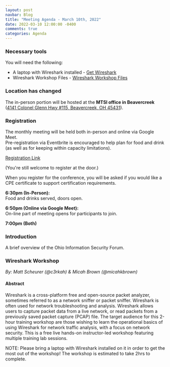 ```yaml
---
layout: post
navbar: Blog
title: "Meeting Agenda - March 10th, 2022"
date: 2022-03-10 12:00:00 -0400
comments: true
categories: Agenda
---
```

### Necessary tools

You will need the following:  

* A laptop with Wireshark installed - [Get Wireshark](https://www.wireshark.org/download.html)  
* Wireshark Workshop Files - [Wireshark Workshop Files](/files/2022/Wireshark_Workshop_v1_0_1.zip)  


### Location has changed
The in-person portion will be hosted at the **MTSI office in Beavercreek** ([4141 Colonel Glenn Hwy #115, Beavercreek, OH 45431](https://www.google.com/maps/place/4141+Colonel+Glenn+Hwy+%23+115,+Beavercreek,+OH+45431/)).


### Registration  
The monthly meeting will be held both in-person and online via Google Meet.  
Pre-registration via Eventbrite is encouraged to help plan for food and drink (as well as for keeping within capacity limitations).  

[Registration Link](https://www.eventbrite.com/e/288268899037)  

(You're still welcome to register at the door.)

When you register for the conference, you will be asked if you would like a CPE certificate to support certification requirements.  

**6:30pm (In-Person):**  
Food and drinks served, doors open.  

**6:50pm (Online via Google Meet):**  
On-line part of meeting opens for participants to join.  

**7:00pm (Both)**  

### Introduction

A brief overview of the Ohio Information Security Forum.

### **Wireshark Workshop**
_By: Matt Scheurer (@c3rkah) & Micah Brown (@micahkbrown)_

#### Abstract

Wireshark is a cross-platform free and open-source packet analyzer, sometimes referred to as a network sniffer or packet sniffer. Wireshark is often used for network troubleshooting and analysis. Wireshark allows users to capture packet data from a live network, or read packets from a previously saved packet capture (PCAP) file. The target audience for this 2-hour training workshop are those wishing to learn the operational basics of using Wireshark for network traffic analysis, with a focus on network security. This is a free live hands-on instructor-led workshop featuring multiple training lab sessions.

NOTE: Please bring a laptop with Wireshark installed on it in order to get the most out of the workshop! The workshop is estimated to take 2hrs to complete.
